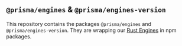## `@prisma/engines` & `@prisma/engines-version`

This repository contains the packages `@prisma/engines` and `@prisma/engines-version`.
They are wrapping our [Rust Engines](https://github.com/prisma/prisma-engines) in npm packages.
